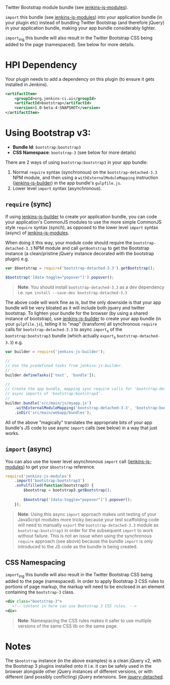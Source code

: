Twitter Bootstrap module bundle (see [jenkins-js-modules]).

`import` this bundle (see [jenkins-js-modules]) into your application bundle (in your plugin etc) instead of bundling
Twitter Bootstrap (and therefore jQuery) in your application bundle, making your app bundle
considerably lighter.

`import`<sub>ing</sub> this bundle will also result in the Twitter Bootstrap CSS being added to the page (namespaced).
 See below for more details.

# HPI Dependency
Your plugin needs to add a dependency on this plugin (to ensure it gets installed in Jenkins). 

```xml
<artifactItem>
    <groupId>org.jenkins-ci.ui</groupId>
    <artifactId>bootstrap</artifactId>
    <version>1.0-beta-4-SNAPSHOT</version>
</artifactItem>
```

# Using Bootstrap v3:

* __Bundle Id__: `bootstrap:bootstrap3`
* __CSS Namespace__: `bootstrap-3` (see below for more details)

There are 2 ways of using `bootstrap:bootstrap3` in your app bundle:
 
1. Normal `require` syntax (synchronous) on the `bootstrap-detached-3.3` NPM module, and then using a `withExternalModuleMapping` instruction ([jenkins-js-builder]) in the app bundle's `gulpfile.js`.  
1. Lower level `import` syntax (asynchronous).
  
## `require` (sync)
If using [jenkins-js-builder] to create yor application bundle, you can code your application's CommonJS modules to
use the more simple CommonJS style `require` syntax (synch), as opposed to the lower level `import` syntax (async)
of [jenkins-js-modules].
   
When doing it this way, your module code should require the `bootstrap-detached-3.3` NPM module and
call `getBootstrap` to get the Bootstrap instance (a clean/pristine jQuery instance decorated with the 
bootstrap plugin) e.g.

```javascript
var $bootstrap = require('bootstrap-detached-3.3').getBootstrap();

$bootstrap('[data-toggle="popover"]').popover();
```
    
> __Note__: You should install `bootstrap-detached-3.3` as a dev dependency i.e. `npm install --save-dev bootstrap-detached-3.3`
    
The above code will work fine as is, but the only downside is that your app bundle will be very bloated as it will
include both jquery and twitter bootstrap. To lighten your bundle for the browser (by using a shared instance of bootstrap),
use [jenkins-js-builder] to create your app bundle (in your `gulpfile.js`), telling it to "map" (transform) all
synchronous `require` calls for `bootstrap-detached-3.3` to async `import`<sub>s</sub> of the `bootstrap:bootstrap3`
bundle (which actually `export`<sub>s</sub> `bootstrap-detached-3.3`) e.g.

```javascript
var builder = require('jenkins-js-builder');

//
// Use the predefined tasks from jenkins-js-builder.
//
builder.defineTasks(['test', 'bundle']);

//
// Create the app bundle, mapping sync require calls for 'bootstrap-detached-3.3' to 
// async imports of 'bootstrap:bootstrap3'.
//
builder.bundle('src/main/js/myapp.js')
    .withExternalModuleMapping('bootstrap-detached-3.3', 'bootstrap:bootstrap3')
    .inDir('src/main/webapp/bundles');
```
    
All of the above "magically" translates the appropriate bits of your app bundle's JS code to use async `import` calls
(see below) in a way that just works.     

## `import` (async)  
You can also use the lower level asynchronous `import` call ([jenkins-js-modules]) to get your `$bootstrap` reference.  

```javascript
require('jenkins-js-modules')
    .import('bootstrap:bootstrap3')
    .onFulfilled(function(bootstrap3) {
        $bootstrap = bootstrap3.getBootstrap();
        
        $bootstrap('[data-toggle="popover"]').popover();
    });
```

> __Note__: Using this async `import` approach makes unit testing of your JavaScript modules more tricky because 
> your test scaffolding code will need to manually `export` the `bootstrap-detached-3.3` module as `bootstrap:bootstrap3`
> in order for the subsequent `import` to work without failure. This is not an issue when using the synchronous `require`
> approach (see above) because the bundle `import` is only introduced to the JS code as the bundle is being created.

## CSS Namespacing
`import`<sub>ing</sub> this bundle will also result in the Twitter Bootstrap CSS being added to the page (namespaced).
In order to apply Bootstrap 3 CSS rules to portions of page markup, the markup will need to be enclosed in an element
containing the `bootstrap-3` class.

```html
<div class="bootstrap-3">
   <!-- content in here can use Bootstrap 3 CSS rules. -->
<div>
```
 
> __Note__: Namespacing the CSS rules makes it safer to use multiple versions of the same CSS lib on the same page. 

# Notes

The `$bootstrap` instance (in the above examples) is a clean jQuery v2, with the Bootstrap 3 
plugins installed onto it i.e. it can be safely used in the browser alongside other jQuery instances of 
different versions, or with different (and possibly conflicting) jQuery extensions.
See [jquery-detached].

[jquery-detached]: https://github.com/tfennelly/jquery-detached
[jenkins-js-builder]: https://github.com/tfennelly/jenkins-js-builder
[jenkins-js-modules]: https://github.com/tfennelly/jenkins-js-modules